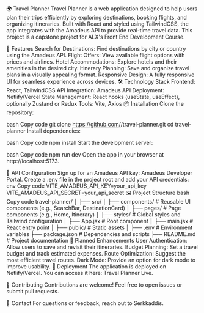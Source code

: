 🌍 Travel Planner
Travel Planner is a web application designed to help users plan their trips efficiently by exploring destinations, booking flights, and organizing itineraries. Built with React and styled using TailwindCSS, the app integrates with the Amadeus API to provide real-time travel data. This project is a capstone project for ALX's Front End Development Course.

🚀 Features
Search for Destinations: Find destinations by city or country using the Amadeus API.
Flight Offers: View available flight options with prices and airlines.
Hotel Accommodations: Explore hotels and their amenities in the desired city.
Itinerary Planning: Save and organize travel plans in a visually appealing format.
Responsive Design: A fully responsive UI for seamless experience across devices.
🛠️ Technology Stack
Frontend: React, TailwindCSS
API Integration: Amadeus API
Deployment: Netlify/Vercel
State Management: React hooks (useState, useEffect), optionally Zustand or Redux
Tools: Vite, Axios
📦 Installation
Clone the repository:

bash
Copy code
git clone https://github.com/<serkkaddis>/travel-planner.git
cd travel-planner
Install dependencies:

bash
Copy code
npm install
Start the development server:

bash
Copy code
npm run dev
Open the app in your browser at http://localhost:5173.

🔑 API Configuration
Sign up for an Amadeus API key: Amadeus Developer Portal.
Create a .env file in the project root and add your API credentials:
env
Copy code
VITE_AMADEUS_API_KEY=your_api_key
VITE_AMADEUS_API_SECRET=your_api_secret
🖼️ Project Structure
bash
Copy code
travel-planner/
│
├── src/
│   ├── components/           # Reusable UI components (e.g., SearchBar, DestinationCard)
│   ├── pages/                # Page components (e.g., Home, Itinerary)
│   ├── styles/               # Global styles and Tailwind configuration
│   ├── App.jsx               # Root component
│   ├── main.jsx              # React entry point
│
├── public/                   # Static assets
│
├── .env                      # Environment variables
├── package.json              # Dependencies and scripts
├── README.md                 # Project documentation
🌟 Planned Enhancements
User Authentication: Allow users to save and revisit their itineraries.
Budget Planning: Set a travel budget and track estimated expenses.
Route Optimization: Suggest the most efficient travel routes.
Dark Mode: Provide an option for dark mode to improve usability.
🎉 Deployment
The application is deployed on Netlify/Vercel. You can access it here: Travel Planner Live.

🤝 Contributing
Contributions are welcome! Feel free to open issues or submit pull requests.

📧 Contact
For questions or feedback, reach out to Serkkaddis.
